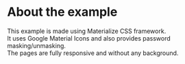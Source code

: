 # About the example   
This example is made using Materialize CSS framework.   
It uses Google Material Icons and also provides password masking/unmasking.    
The pages are fully responsive and without any background.
